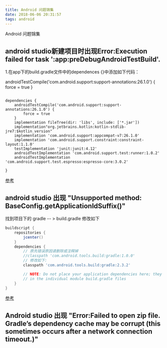 ```yaml
---
title: Android 问题锦集
date: 2018-06-06 20:31:57
tags: android
---
```


Android 问题锦集

<!-- more -->

## android studio新建项目时出现Error:Execution failed for task ':app:preDebugAndroidTestBuild'.


1.在app下的build.gradle文件中的dependences {}中添加如下代码：

androidTestCompile('com.android.support:support-annotations:26.1.0') {
    force = true
}

```gradel

dependencies {
    androidTestCompile('com.android.support:support-annotations:26.1.0') {
        force = true
    }
    implementation fileTree(dir: 'libs', include: ['*.jar'])
    implementation"org.jetbrains.kotlin:kotlin-stdlib-jre7:$kotlin_version"
    implementation 'com.android.support:appcompat-v7:26.1.0'
    implementation 'com.android.support.constraint:constraint-layout:1.1.0'
    testImplementation 'junit:junit:4.12'
    androidTestImplementation 'com.android.support.test:runner:1.0.2'
    androidTestImplementation 'com.android.support.test.espresso:espresso-core:3.0.2'

}
```

<a href="https://www.cnblogs.com/fqfzs/p/9117520.html">参考</a>

## android studio 出现 "Unsupported method: BaseConfig.getApplicationIdSuffix()"

找到项目下的 gradle -- > build.gradle 修改如下

```gradle
buildscript {
    repositories {
        jcenter()
    }
    dependencies {
        // 原先错误原因请删除或注释掉
		//classpath 'com.android.tools.build:gradle:1.0.0' 
		// 修改如下:
        classpath 'com.android.tools.build:gradle:2.3.2'

        // NOTE: Do not place your application dependencies here; they belong
        // in the individual module build.gradle files
    }
}
```

<a href="https://blog.csdn.net/rjc_lihui/article/details/78434864">参考</a>


## Android studio 出现 "Error:Failed to open zip file. Gradle’s dependency cache may be corrupt (this sometimes occurs after a network connection timeout.)"

 